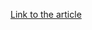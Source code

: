[Link to the article](https://thehackernews.com/2025/10/131-chrome-extensions-caught-hijacking.html)
